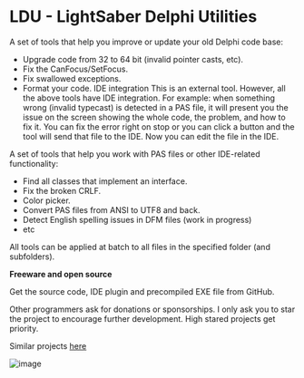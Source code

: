 # LDU - LightSaber Delphi Utilities  


A set of tools that help you improve or update your old Delphi code base:

* Upgrade code from 32 to 64 bit (invalid pointer casts, etc).  
* Fix the CanFocus/SetFocus.
* Fix swallowed exceptions.
* Format your code.
IDE integration
This is an external tool. However, all the above tools have IDE integration. For example: when something wrong (invalid typecast) is detected in a PAS file, it will present you the issue on the screen showing the whole code, the problem, and how to fix it. You can fix the error right on stop or you can click a button and the tool will send that file to the IDE. Now you can edit the file in the IDE.


A set of tools that help you work with PAS files or other IDE-related functionality:

* Find all classes that implement an interface.  
* Fix the broken CRLF.
* Color picker.  
* Convert PAS files from ANSI to UTF8 and back.
* Detect English spelling issues in DFM files (work in progress) 
* etc  
  
All tools can be applied at batch to all files in the specified folder (and subfolders).



**Freeware and open source**

Get the source code, IDE plugin and precompiled EXE file from GitHub.

Other programmers ask for donations or sponsorships. I only ask you to star the project to encourage further development. High stared projects get priority.

Similar projects [here](https://gabrielmoraru.com/)  

![image](https://github.com/GabrielOnDelphi/DUT-My-Delphi-Utilities/assets/31410401/641afc97-9794-4562-8401-23094b0e9475)
